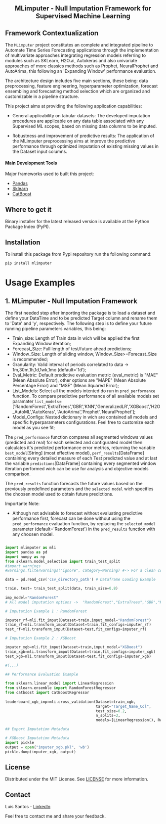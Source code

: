 <br>
<p align="center">
  <h2 align="center"> MLimputer - Null Imputation Framework for Supervised Machine Learning
  <br>
  
## Framework Contextualization <a name = "ta"></a>

The `MLimputer` project constitutes an complete and integrated pipeline to Automate Time Series Forecasting applications through the implementation of multivariate approaches integrating regression models referring to modules such as SKLearn, H2O.ai, Autokeras and also univariate approaches of more classics methods such as Prophet, NeuralProphet and AutoArima, this following an 'Expanding Window' performance evaluation.

The architecture design includes five main sections, these being: data preprocessing, feature engineering, hyperparameter optimization, forecast ensembling and forecasting method selection which are organized and customizable in a pipeline structure.

This project aims at providing the following application capabilities:

* General applicability on tabular datasets: The developed imputation procedures are applicable on any data table associated with any Supervised ML scopes, based on missing data columns to be imputed.
    
* Robustness and improvement of predictive results: The application of the MLimputer preprocessing aims at improve the predictive performance through optimized imputation of existing missing values in the Dataset input columns. 
   
#### Main Development Tools <a name = "pre1"></a>

Major frameworks used to built this project: 

* [Pandas](https://pandas.pydata.org/)
* [Sklearn](https://scikit-learn.org/stable/)
* [CatBoost](https://catboost.ai/)
    
## Where to get it <a name = "ta"></a>
    
Binary installer for the latest released version is available at the Python Package Index (PyPI).   

## Installation  

To install this package from Pypi repository run the following command:

```
pip install mlimputer
```

# Usage Examples
    
## 1. MLimputer - Null Imputation Framework
    
The first needed step after importing the package is to load a dataset and define your DataTime and to be predicted Target column and rename them to 'Date' and 'y', respectively.
The following step is to define your future running pipeline parameters variables, this being:
* Train_size: Length of Train data in wich will be applied the first Expanding Window iteration;  
* Forecast_Size: Full length of test/future ahead predictions;
* Window_Size: Length of sliding window, Window_Size>=Forecast_Size is recommended;
* Granularity: Valid interval of periods correlated to data -> 1m,30m,1h,1d,1wk,1mo (default='1d');
* Eval_Metric: Default predictive evaluation metric (eval_metric) is "MAE" (Mean Absolute Error), other options are "MAPE" (Mean Absolute Percentage Error) and "MSE"
(Mean Squared Error);
* List_Models: Select all the models intented do run in `pred_performance` function. To compare predictive performance of all available models set paramater `list_models`=['RandomForest','ExtraTrees','GBR','KNN','GeneralizedLR','XGBoost','H2O_AutoML','AutoKeras',
              'AutoArima','Prophet','NeuralProphet'];
* Model_Configs: Nested dictionary in wich are contained all models and specific hyperparameters configurations. Feel free to customize each model as you see fit; 
 
The `pred_performance` function compares all segmented windows values (predicted and real) for each selected and configurated model then calculates it's predicted performance error metrics, returning the variable `best_model`[String] (most effective model), `perf_results`[DataFrame] containing every detailed measure of each Test predicted value and at last the variable `predictions`[DataFrame] containing every segmented window iteration performed wich can be use for analysis and objective models comparison. 

The `pred_results` function forecasts the future values based on the previously predefined parameters and the `selected model` wich specifies the choosen model used to obtain future predictions.
    
Importante Note:

* Although not advisable to forecast without evaluating predictive performance first, forecast can be done without using the `pred_performance` evaluation function, by replacing the `selected_model` parameter (default='RandomForest') in the `pred_results` function with any choosen model.

    
```py

import mlimputer as mli
import pandas as pd
import numpy as np
from sklearn.model_selection import train_test_split
#import warnings
#warnings.filterwarnings("ignore", category=Warning) #-> For a clean console

data = pd.read_csv('csv_directory_path') # Dataframe Loading Example

train, test= train_test_split(data, train_size=0.8)
    
imp_model="RandomForest"  
# All model imputation options ->  "RandomForest","ExtraTrees","GBR","KNN","GeneralizedLR","XGBoost","Lightgbm"

# Imputation Example 1 : RandomForest

imputer_rf=mli.fit_imput(Dataset=train,imput_model="RandomForest")
train_rf=mli.transform_imput(Dataset=train,fit_configs=imputer_rf)
test_rf=mli.transform_imput(Dataset=test,fit_configs=imputer_rf)

# Imputation Example 2 : XGBoost

imputer_xgb=mli.fit_imput(Dataset=train,imput_model="XGBoost")
train_xgb=mli.transform_imput(Dataset=train,fit_configs=imputer_xgb)
test_xgb=mli.transform_imput(Dataset=test,fit_configs=imputer_xgb)

#(...)
    
## Performance Evaluation Example

from sklearn.linear_model import LinearRegression
from sklearn.ensemble import RandomForestRegressor
from catboost import CatBoostRegressor
        
leaderboard_xgb_imp=mli.cross_validation(Dataset=train_xgb,
                                         target="Target_Name_Col", 
                                         test_size=0.2,
                                         n_splits=3,
                                         models=[LinearRegression(), RandomForestRegressor(), CatBoostRegressor()])

## Export Imputation Metadata

# XGBoost Imputation Metadata
import pickle 
output = open("imputer_xgb.pkl", 'wb')
pickle.dump(imputer_xgb, output)

```  
    
## License

Distributed under the MIT License. See [LICENSE](https://github.com/TsLu1s/TSForecasting/blob/main/LICENSE) for more information.

## Contact 
 
Luis Santos - [LinkedIn](https://www.linkedin.com/in/lu%C3%ADsfssantos/)
    
Feel free to contact me and share your feedback.
